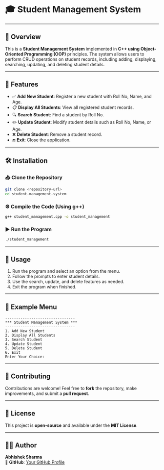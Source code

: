 # 🎓 Student Management System

---

## 📌 Overview
This is a **Student Management System** implemented in **C++ using Object-Oriented Programming (OOP)** principles. The system allows users to perform CRUD operations on student records, including adding, displaying, searching, updating, and deleting student details.

---

## 🚀 Features
- ✅ **Add New Student**: Register a new student with Roll No, Name, and Age.
- 📋 **Display All Students**: View all registered student records.
- 🔍 **Search Student**: Find a student by Roll No.
- ✏️ **Update Student**: Modify student details such as Roll No, Name, or Age.
- ❌ **Delete Student**: Remove a student record.
- 🔚 **Exit**: Close the application.

---

## 🛠 Installation
### 📥 Clone the Repository
```sh
git clone <repository-url>
cd student-management-system
```

### ⚙️ Compile the Code (Using g++)
```sh
g++ student_management.cpp -o student_management
```

### ▶️ Run the Program
```sh
./student_management
```

---

## 📖 Usage
1. Run the program and select an option from the menu.
2. Follow the prompts to enter student details.
3. Use the search, update, and delete features as needed.
4. Exit the program when finished.

---

## 📜 Example Menu
```
--------------------------------
*** Student Management System ***
--------------------------------
1. Add New Student
2. Display All Students
3. Search Student
4. Update Student
5. Delete Student
6. Exit
Enter Your Choice:
```

---

## 🤝 Contributing
Contributions are welcome! Feel free to **fork** the repository, make improvements, and submit a **pull request**.

---

## 📜 License
This project is **open-source** and available under the **MIT License**.

---

## 👨‍💻 Author
**Abhishek Sharma**  
🔗 **GitHub**: [Your GitHub Profile](https://github.com/your-profile)

